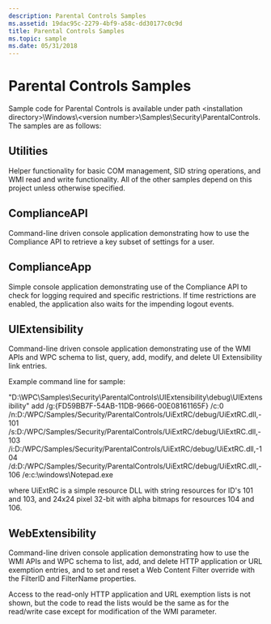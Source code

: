 ```yaml
---
description: Parental Controls Samples
ms.assetid: 19dac95c-2279-4bf9-a58c-dd30177c0c9d
title: Parental Controls Samples
ms.topic: sample
ms.date: 05/31/2018
---
```


# Parental Controls Samples

Sample code for Parental Controls is available under path \<installation directory\>\\Windows\\\<version number\>\\Samples\\Security\\ParentalControls. The samples are as follows:

## Utilities

Helper functionality for basic COM management, SID string operations, and WMI read and write functionality. All of the other samples depend on this project unless otherwise specified.

## ComplianceAPI

Command-line driven console application demonstrating how to use the Compliance API to retrieve a key subset of settings for a user.

## ComplianceApp

Simple console application demonstrating use of the Compliance API to check for logging required and specific restrictions. If time restrictions are enabled, the application also waits for the impending logout events.

## UIExtensibility

Command-line driven console application demonstrating use of the WMI APIs and WPC schema to list, query, add, modify, and delete UI Extensibility link entries.

Example command line for sample:

"D:\\WPC\\Samples\\Security\\ParentalControls\\UIExtensibility\\debug\\UIExtensibility" add /g:{FD59BB7F-54AB-11DB-9666-00E08161165F} /c:0 /n:D:/WPC/Samples/Security/ParentalControls/UiExtRC/debug/UiExtRC.dll,-101 /s:D:/WPC/Samples/Security/ParentalControls/UiExtRC/debug/UiExtRC.dll,-103 /i:D:/WPC/Samples/Security/ParentalControls/UiExtRC/debug/UiExtRC.dll,-104 /d:D:/WPC/Samples/Security/ParentalControls/UiExtRC/debug/UiExtRC.dll,-106 /e:c:\\windows\\Notepad.exe

where UiExtRC is a simple resource DLL with string resources for ID's 101 and 103, and 24x24 pixel 32-bit with alpha bitmaps for resources 104 and 106.

## WebExtensibility

Command-line driven console application demonstrating how to use the WMI APIs and WPC schema to list, add, and delete HTTP application or URL exemption entries, and to set and reset a Web Content Filter override with the FilterID and FilterName properties.

Access to the read-only HTTP application and URL exemption lists is not shown, but the code to read the lists would be the same as for the read/write case except for modification of the WMI parameter.

 

 



